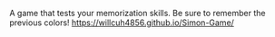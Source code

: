 A game that tests your memorization skills. Be sure to remember the previous colors!
https://willcuh4856.github.io/Simon-Game/

